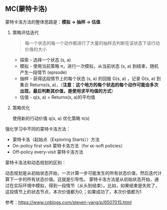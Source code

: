 ## MC(蒙特卡洛)

蒙特卡洛方法的整体思路是：**模拟 -> 抽样 -> 估值**

1. 策略评估迭代

   > 每一个状态的每一个动作都进行了大量的抽样去判断在该状态下该行动价值的大小

   - 探索 - 选择一个状态 (s, a)
   - 模拟 - 使用当前策略 π，进行一次模拟，从当前状态 (s, a) 到结束，随机产生一段情节 (episode)
   - 抽样 - 获得这段情节上的每个状态 (s, a) 的回报 G(s, a) ，记录 G(s, a) 到集合 Returns(s, a)，（**注意：这个地方的每个状态的每个动作可能会多次出现，最后判断其价值，是使用求平均值的方式**）
   - 估值 - q(s, a) = Returns(s, a)的平均值

2. 策略优化

   使用新的行动价值 q(s, a) 优化策略 π(s)

强化学习中不同的蒙特卡洛方法：

- 蒙特卡洛（起始点（Exploring Starts））方法
- On-policy first visit 蒙特卡洛方法（for ϵϵ-soft policies）
- Off-policy every-visit 蒙特卡洛方法

蒙特卡洛法和动态规划的区别：

动态规划是从初始状态开始，一次计算一步可能发生的所有状态价值，然后迭代计算下一步的所有状态价值。这就是引导性。
蒙特卡洛方法是从初始状态开始，通过在实际环境中模拟，得到一段情节（从头到结束）。比如，如果结束是失败了，这段情节上的状态节点，本次价值都为0,；如果成功了，本次价值都为1



参考：https://www.cnblogs.com/steven-yang/p/6507015.html